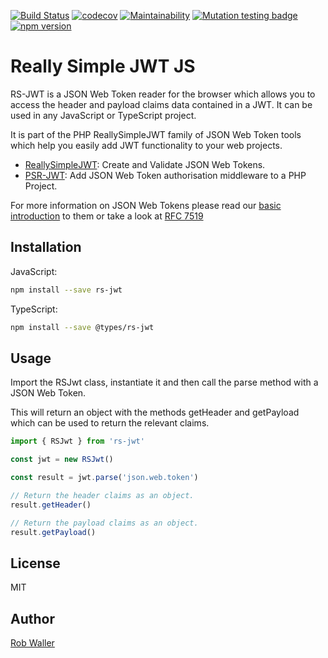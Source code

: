 [![Build Status](https://travis-ci.org/RobDWaller/rs-jwt.svg?branch=master)](https://travis-ci.org/RobDWaller/rs-jwt) [![codecov](https://codecov.io/gh/RobDWaller/rs-jwt/branch/master/graph/badge.svg)](https://codecov.io/gh/RobDWaller/rs-jwt) [![Maintainability](https://api.codeclimate.com/v1/badges/4e718477548d731932a9/maintainability)](https://codeclimate.com/github/RobDWaller/rs-jwt/maintainability) [![Mutation testing badge](https://img.shields.io/endpoint?style=flat&url=https%3A%2F%2Fbadge-api.stryker-mutator.io%2Fgithub.com%2FRobDWaller%2Frs-jwt%2Fmaster)](https://dashboard.stryker-mutator.io/reports/github.com/RobDWaller/rs-jwt/master) [![npm version](https://badge.fury.io/js/rs-jwt.svg)](https://badge.fury.io/js/rs-jwt)
# Really Simple JWT JS

RS-JWT is a JSON Web Token reader for the browser which allows you to access the header and payload claims data contained in a JWT. It can be used in any JavaScript or TypeScript project.

It is part of the PHP ReallySimpleJWT family of JSON Web Token tools which help you easily add JWT functionality to your web projects.

- [ReallySimpleJWT](https://github.com/RobDWaller/ReallySimpleJWT): Create and Validate JSON Web Tokens.
- [PSR-JWT](https://github.com/RobDWaller/psr-jwt): Add JSON Web Token authorisation middleware to a PHP Project. 

For more information on JSON Web Tokens please read our [basic introduction](https://github.com/RobDWaller/ReallySimpleJWT#what-is-a-json-web-token) to them or take a look at [RFC 7519](https://tools.ietf.org/html/rfc7519#section-4)

## Installation

JavaScript:

```sh
npm install --save rs-jwt
```

TypeScript:

```sh
npm install --save @types/rs-jwt
```

## Usage

Import the RSJwt class, instantiate it and then call the parse method with a JSON Web Token.

This will return an object with the methods getHeader and getPayload which can be used to return the relevant claims.

```js
import { RSJwt } from 'rs-jwt'

const jwt = new RSJwt()

const result = jwt.parse('json.web.token')

// Return the header claims as an object.
result.getHeader()

// Return the payload claims as an object.
result.getPayload()
```

## License

MIT

## Author

[Rob Waller](https://twitter.com/RobDWaller)